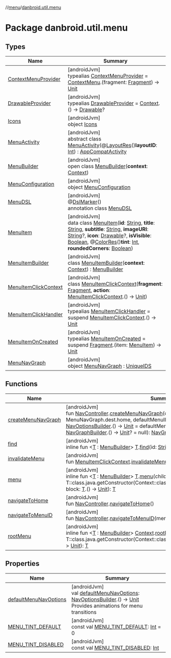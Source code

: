 //[menu](../../index.md)/[danbroid.util.menu](index.md)

# Package danbroid.util.menu

## Types

| Name | Summary |
|---|---|
| [ContextMenuProvider](index.md#1636045883%2FClasslikes%2F1173194265) | [androidJvm]<br>typealias [ContextMenuProvider](index.md#1636045883%2FClasslikes%2F1173194265) = [ContextMenu](https://developer.android.com/reference/kotlin/android/view/ContextMenu.html).(fragment: [Fragment](https://developer.android.com/reference/kotlin/androidx/fragment/app/Fragment.html)) -> [Unit](https://kotlinlang.org/api/latest/jvm/stdlib/kotlin/-unit/index.html) |
| [DrawableProvider](index.md#-1166866407%2FClasslikes%2F1173194265) | [androidJvm]<br>typealias [DrawableProvider](index.md#-1166866407%2FClasslikes%2F1173194265) = [Context](https://developer.android.com/reference/kotlin/android/content/Context.html).() -> [Drawable](https://developer.android.com/reference/kotlin/android/graphics/drawable/Drawable.html)? |
| [Icons](-icons/index.md) | [androidJvm]<br>object [Icons](-icons/index.md) |
| [MenuActivity](-menu-activity/index.md) | [androidJvm]<br>abstract class [MenuActivity](-menu-activity/index.md)(@[LayoutRes](https://developer.android.com/reference/kotlin/androidx/annotation/LayoutRes.html)()**layoutID**: [Int](https://kotlinlang.org/api/latest/jvm/stdlib/kotlin/-int/index.html)) : [AppCompatActivity](https://developer.android.com/reference/kotlin/androidx/appcompat/app/AppCompatActivity.html) |
| [MenuBuilder](-menu-builder/index.md) | [androidJvm]<br>open class [MenuBuilder](-menu-builder/index.md)(**context**: [Context](https://developer.android.com/reference/kotlin/android/content/Context.html)) |
| [MenuConfiguration](-menu-configuration/index.md) | [androidJvm]<br>object [MenuConfiguration](-menu-configuration/index.md) |
| [MenuDSL](-menu-d-s-l/index.md) | [androidJvm]<br>@[DslMarker](https://kotlinlang.org/api/latest/jvm/stdlib/kotlin/-dsl-marker/index.html)()<br>annotation class [MenuDSL](-menu-d-s-l/index.md) |
| [MenuItem](-menu-item/index.md) | [androidJvm]<br>data class [MenuItem](-menu-item/index.md)(**id**: [String](https://kotlinlang.org/api/latest/jvm/stdlib/kotlin/-string/index.html), **title**: [String](https://kotlinlang.org/api/latest/jvm/stdlib/kotlin/-string/index.html), **subtitle**: [String](https://kotlinlang.org/api/latest/jvm/stdlib/kotlin/-string/index.html), **imageURI**: [String](https://kotlinlang.org/api/latest/jvm/stdlib/kotlin/-string/index.html)?, **icon**: [Drawable](https://developer.android.com/reference/kotlin/android/graphics/drawable/Drawable.html)?, **isVisible**: [Boolean](https://kotlinlang.org/api/latest/jvm/stdlib/kotlin/-boolean/index.html), @[ColorRes](https://developer.android.com/reference/kotlin/androidx/annotation/ColorRes.html)()**tint**: [Int](https://kotlinlang.org/api/latest/jvm/stdlib/kotlin/-int/index.html), **roundedCorners**: [Boolean](https://kotlinlang.org/api/latest/jvm/stdlib/kotlin/-boolean/index.html)) |
| [MenuItemBuilder](-menu-item-builder/index.md) | [androidJvm]<br>class [MenuItemBuilder](-menu-item-builder/index.md)(**context**: [Context](https://developer.android.com/reference/kotlin/android/content/Context.html)) : [MenuBuilder](-menu-builder/index.md) |
| [MenuItemClickContext](-menu-item-click-context/index.md) | [androidJvm]<br>class [MenuItemClickContext](-menu-item-click-context/index.md)(**fragment**: [Fragment](https://developer.android.com/reference/kotlin/androidx/fragment/app/Fragment.html), **action**: [MenuItemClickContext](-menu-item-click-context/index.md).() -> [Unit](https://kotlinlang.org/api/latest/jvm/stdlib/kotlin/-unit/index.html)) |
| [MenuItemClickHandler](index.md#-585949676%2FClasslikes%2F1173194265) | [androidJvm]<br>typealias [MenuItemClickHandler](index.md#-585949676%2FClasslikes%2F1173194265) = suspend [MenuItemClickContext](-menu-item-click-context/index.md).() -> [Unit](https://kotlinlang.org/api/latest/jvm/stdlib/kotlin/-unit/index.html) |
| [MenuItemOnCreated](index.md#2071487011%2FClasslikes%2F1173194265) | [androidJvm]<br>typealias [MenuItemOnCreated](index.md#2071487011%2FClasslikes%2F1173194265) = suspend [Fragment](https://developer.android.com/reference/kotlin/androidx/fragment/app/Fragment.html).(item: [MenuItem](-menu-item/index.md)) -> [Unit](https://kotlinlang.org/api/latest/jvm/stdlib/kotlin/-unit/index.html) |
| [MenuNavGraph](-menu-nav-graph/index.md) | [androidJvm]<br>object [MenuNavGraph](-menu-nav-graph/index.md) : [UniqueIDS](../../../misc/misc/danbroid.util.misc/-unique-i-d-s/index.md) |

## Functions

| Name | Summary |
|---|---|
| [createMenuNavGraph](create-menu-nav-graph.md) | [androidJvm]<br>fun [NavController](https://developer.android.com/reference/kotlin/androidx/navigation/NavController.html).[createMenuNavGraph](create-menu-nav-graph.md)(context: [Context](https://developer.android.com/reference/kotlin/android/content/Context.html), homeID: [Int](https://kotlinlang.org/api/latest/jvm/stdlib/kotlin/-int/index.html) = MenuNavGraph.dest.home, defaultMenuID: [String](https://kotlinlang.org/api/latest/jvm/stdlib/kotlin/-string/index.html), menuNavOptions: [NavOptionsBuilder](https://developer.android.com/reference/kotlin/androidx/navigation/NavOptionsBuilder.html).() -> [Unit](https://kotlinlang.org/api/latest/jvm/stdlib/kotlin/-unit/index.html) = defaultMenuNavOptions, builder: [NavGraphBuilder](https://developer.android.com/reference/kotlin/androidx/navigation/NavGraphBuilder.html).() -> [Unit](https://kotlinlang.org/api/latest/jvm/stdlib/kotlin/-unit/index.html)? = null): [NavGraph](https://developer.android.com/reference/kotlin/androidx/navigation/NavGraph.html) |
| [find](find.md) | [androidJvm]<br>inline fun <[T](find.md) : [MenuBuilder](-menu-builder/index.md)> [T](find.md).[find](find.md)(id: [String](https://kotlinlang.org/api/latest/jvm/stdlib/kotlin/-string/index.html)): [T](find.md)? |
| [invalidateMenu](invalidate-menu.md) | [androidJvm]<br>fun [MenuItemClickContext](-menu-item-click-context/index.md).[invalidateMenu](invalidate-menu.md)() |
| [menu](menu.md) | [androidJvm]<br>inline fun <[T](menu.md) : [MenuBuilder](-menu-builder/index.md)> [T](menu.md).[menu](menu.md)(child: [T](menu.md) = T::class.java.getConstructor(Context::class.java).newInstance(requireContext()), block: [T](menu.md).() -> [Unit](https://kotlinlang.org/api/latest/jvm/stdlib/kotlin/-unit/index.html)): [T](menu.md) |
| [navigateToHome](navigate-to-home.md) | [androidJvm]<br>fun [NavController](https://developer.android.com/reference/kotlin/androidx/navigation/NavController.html).[navigateToHome](navigate-to-home.md)() |
| [navigateToMenuID](navigate-to-menu-i-d.md) | [androidJvm]<br>fun [NavController](https://developer.android.com/reference/kotlin/androidx/navigation/NavController.html).[navigateToMenuID](navigate-to-menu-i-d.md)(menuID: [String](https://kotlinlang.org/api/latest/jvm/stdlib/kotlin/-string/index.html)) |
| [rootMenu](root-menu.md) | [androidJvm]<br>inline fun <[T](root-menu.md) : [MenuBuilder](-menu-builder/index.md)> [Context](https://developer.android.com/reference/kotlin/android/content/Context.html).[rootMenu](root-menu.md)(builder: [T](root-menu.md) = T::class.java.getConstructor(Context::class.java).newInstance(this), block: [T](root-menu.md).() -> [Unit](https://kotlinlang.org/api/latest/jvm/stdlib/kotlin/-unit/index.html)): [T](root-menu.md) |

## Properties

| Name | Summary |
|---|---|
| [defaultMenuNavOptions](default-menu-nav-options.md) | [androidJvm]<br>val [defaultMenuNavOptions](default-menu-nav-options.md): [NavOptionsBuilder](https://developer.android.com/reference/kotlin/androidx/navigation/NavOptionsBuilder.html).() -> [Unit](https://kotlinlang.org/api/latest/jvm/stdlib/kotlin/-unit/index.html)<br>Provides animations for menu transitions |
| [MENU_TINT_DEFAULT](-m-e-n-u_-t-i-n-t_-d-e-f-a-u-l-t.md) | [androidJvm]<br>const val [MENU_TINT_DEFAULT](-m-e-n-u_-t-i-n-t_-d-e-f-a-u-l-t.md): [Int](https://kotlinlang.org/api/latest/jvm/stdlib/kotlin/-int/index.html) = 0 |
| [MENU_TINT_DISABLED](-m-e-n-u_-t-i-n-t_-d-i-s-a-b-l-e-d.md) | [androidJvm]<br>const val [MENU_TINT_DISABLED](-m-e-n-u_-t-i-n-t_-d-i-s-a-b-l-e-d.md): [Int](https://kotlinlang.org/api/latest/jvm/stdlib/kotlin/-int/index.html) |
